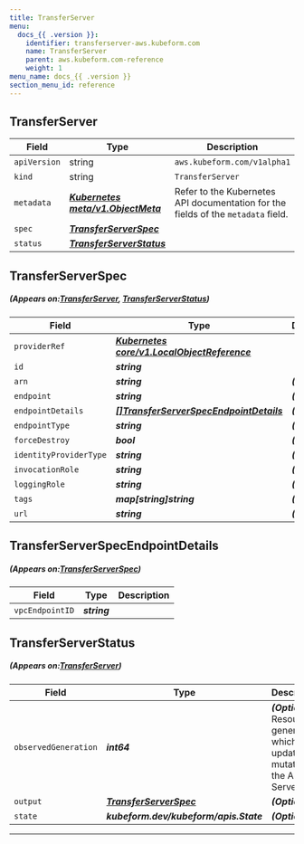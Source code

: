 ```yaml
---
title: TransferServer
menu:
  docs_{{ .version }}:
    identifier: transferserver-aws.kubeform.com
    name: TransferServer
    parent: aws.kubeform.com-reference
    weight: 1
menu_name: docs_{{ .version }}
section_menu_id: reference
---
```


## TransferServer
| Field | Type | Description |
| ------ | ----- | ----------- |
| `apiVersion` | string | `aws.kubeform.com/v1alpha1` |
|    `kind` | string | `TransferServer` |
| `metadata` | ***[Kubernetes meta/v1.ObjectMeta](https://kubernetes.io/docs/reference/generated/kubernetes-api/v1.13/#objectmeta-v1-meta)***|Refer to the Kubernetes API documentation for the fields of the `metadata` field.|
| `spec` | ***[TransferServerSpec](#TransferServerSpec)***||
| `status` | ***[TransferServerStatus](#TransferServerStatus)***||
## TransferServerSpec
##### (Appears on:[TransferServer](#TransferServer), [TransferServerStatus](#TransferServerStatus))
| Field | Type | Description |
| ------ | ----- | ----------- |
| `providerRef` | ***[Kubernetes core/v1.LocalObjectReference](https://kubernetes.io/docs/reference/generated/kubernetes-api/v1.13/#localobjectreference-v1-core)***||
| `id` | ***string***||
| `arn` | ***string***| ***(Optional)*** |
| `endpoint` | ***string***| ***(Optional)*** |
| `endpointDetails` | ***[[]TransferServerSpecEndpointDetails](#TransferServerSpecEndpointDetails)***| ***(Optional)*** |
| `endpointType` | ***string***| ***(Optional)*** |
| `forceDestroy` | ***bool***| ***(Optional)*** |
| `identityProviderType` | ***string***| ***(Optional)*** |
| `invocationRole` | ***string***| ***(Optional)*** |
| `loggingRole` | ***string***| ***(Optional)*** |
| `tags` | ***map[string]string***| ***(Optional)*** |
| `url` | ***string***| ***(Optional)*** |
## TransferServerSpecEndpointDetails
##### (Appears on:[TransferServerSpec](#TransferServerSpec))
| Field | Type | Description |
| ------ | ----- | ----------- |
| `vpcEndpointID` | ***string***||
## TransferServerStatus
##### (Appears on:[TransferServer](#TransferServer))
| Field | Type | Description |
| ------ | ----- | ----------- |
| `observedGeneration` | ***int64***| ***(Optional)*** Resource generation, which is updated on mutation by the API Server.|
| `output` | ***[TransferServerSpec](#TransferServerSpec)***| ***(Optional)*** |
| `state` | ***kubeform.dev/kubeform/apis.State***| ***(Optional)*** |
---
